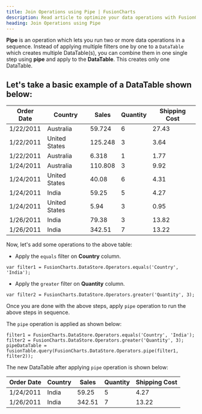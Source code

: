 ```yaml
---
title: Join Operations using Pipe | FusionCharts
description: Read article to optimize your data operations with FusionGrid's Pipe operation! It enables sequential execution of multiple operations to simplify workflow.
heading: Join Operations using Pipe
---
```


**Pipe** is an operation which lets you run two or more data operations in a sequence. Instead of applying multiple filters one by one to a `DataTable` which creates multiple DataTable(s), you can combine them in one single step using **pipe** and apply to the **DataTable**. This creates only one DataTable.

## Let's take a basic example of a DataTable shown below:

Order Date | Country | Sales | Quantity | Shipping Cost
---|---|---|---|--- 
1/22/2011 | Australia | 59.724 | 6 | 27.43
1/22/2011 | United States | 125.248 | 3 | 3.64 
1/22/2011 | Australia | 6.318 | 1 | 1.77
1/24/2011 | Australia | 110.808 | 3 | 9.92 
1/24/2011 | United States | 40.08 | 6 | 4.31 
1/24/2011 | India | 59.25 | 5 | 4.27 
1/24/2011 | United States | 5.94 | 3 | 0.95 
1/26/2011 | India | 79.38 | 3 | 13.82 
1/26/2011 | India | 342.51 | 7 | 13.22 

Now, let's add some operations to the above table:

* Apply the `equals` filter on **Country** column.

```
var filter1 = FusionCharts.DataStore.Operators.equals('Country', 'India');
```

* Apply the `greater` filter on **Quantity** column.

```
var filter2 = FusionCharts.DataStore.Operators.greater('Quantity', 3);
```

Once you are done with the above steps, apply `pipe` operation to run the above steps in sequence.

The `pipe` operation is applied as shown below:

```
filter1 = FusionCharts.DataStore.Operators.equals('Country', 'India');
filter2 = FusionCharts.DataStore.Operators.greater('Quantity', 3);
pipeDataTable = fusionTable.query(FusionCharts.DataStore.Operators.pipe(filter1, filter2));
```

The new DataTable after applying `pipe` operation is shown below:

Order Date | Country | Sales | Quantity | Shipping Cost
---|---|---|---|--- 
1/24/2011 | India | 59.25 | 5 | 4.27 
1/26/2011 | India | 342.51 | 7 | 13.22 
